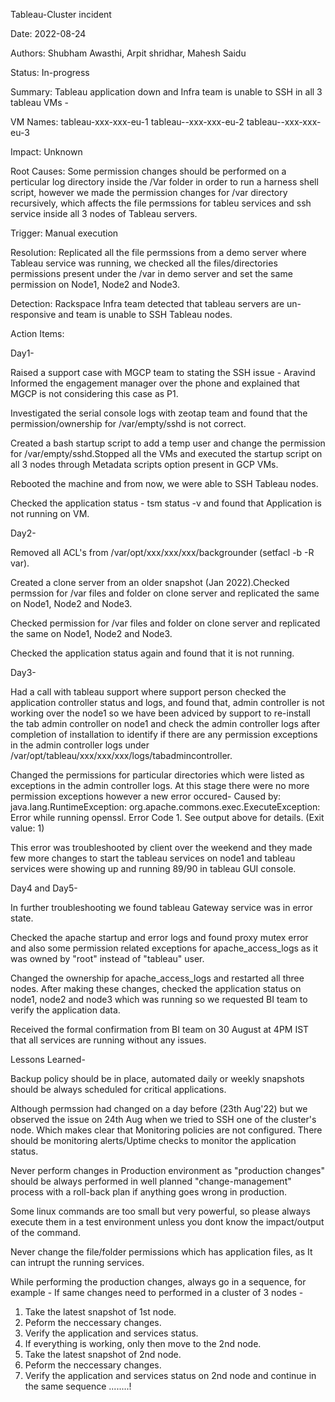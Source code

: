 Tableau-Cluster incident

Date: 2022-08-24

Authors: Shubham Awasthi, Arpit shridhar, Mahesh Saidu

Status: In-progress

Summary: Tableau application down and Infra team is unable to SSH in all 3 tableau VMs -


VM Names:
tableau-xxx-xxx-eu-1
tableau--xxx-xxx-eu-2
tableau--xxx-xxx-eu-3

Impact: Unknown

Root Causes: Some permission changes should be performed on a perticular log directory inside the /Var folder in order to run a harness shell script, however we made the permission changes for /var directory recursively, which affects the file permssions for tableu services and ssh service inside all 3 nodes of Tableau servers.


Trigger: Manual execution

Resolution: Replicated all the file permssions from a demo server where Tableau service was running, we checked all the files/directories permissions present under the /var in demo server and set the same permission on Node1, Node2 and Node3.



Detection: Rackspace Infra team detected that tableau servers are un-responsive and team is unable to SSH Tableau nodes.


Action Items: 

Day1-

Raised a support case with MGCP team to stating the SSH issue - Aravind Informed the engagement manager over the phone and explained that MGCP is not considering this case as P1.

Investigated the serial console logs with zeotap team and found that the permission/ownership for /var/empty/sshd is not correct.

Created a bash startup script to add a temp user and change the permission for /var/empty/sshd.Stopped all the VMs and executed the startup script on all 3 nodes through Metadata scripts option present in GCP VMs.

Rebooted the machine and from now, we were able to SSH Tableau nodes.

Checked the application status - tsm status -v and found that Application is not running on VM.



Day2-

Removed all ACL's from /var/opt/xxx/xxx/xxx/backgrounder (setfacl -b -R var).

Created a clone server from an older snapshot (Jan 2022).Checked permssion for /var files and folder on clone server and replicated the same on Node1, Node2 and Node3.

Checked permission for /var files and folder on clone server and replicated the same on Node1, Node2 and Node3.

Checked the application status again and found that it is not running.



Day3-

Had a call with tableau support where support person checked the application controller status and logs, and found that, admin controller is not working over the node1 so we have been adviced by support to re-install the tab admin controller on node1 and check the admin controller logs after completion of installation to identify if there are any permission exceptions in the admin controller logs under /var/opt/tableau/xxx/xxx/xxx/logs/tabadmincontroller.

Changed the permissions for particular directories which were listed as exceptions in the admin controller logs. At this stage there were no more permission exceptions however a new error occured-
Caused by: java.lang.RuntimeException: org.apache.commons.exec.ExecuteException: Error while running openssl. Error Code 1. See output above for details. (Exit value: 1)

This error was troubleshooted by client over the weekend and they made few more changes to start the tableau services on node1 and tableau services were showing up and running 89/90 in tableau GUI console.



Day4 and Day5-

In further troubleshooting we found tableau Gateway service was in error state.

Checked the apache startup and error logs and found proxy mutex error and also some permission related exceptions for apache_access_logs as it was owned by "root"  instead of "tableau" user.

Changed the ownership for apache_access_logs and restarted all three nodes.
After making these changes, checked the application status on node1, node2 and node3 which was running so we requested BI team to verify the application data.

Received the formal confirmation from BI team on 30 August at 4PM IST that all services are running without any issues.




Lessons Learned-

Backup policy should be in place, automated daily or weekly snapshots should be always scheduled for critical applications.

Although permssion had changed on a day before (23th Aug'22) but we observed the issue on 24th Aug when we tried to SSH one of the cluster's node.
Which makes clear that Monitoring policies are not configured. There should be monitoring alerts/Uptime checks to monitor the application status.

Never perform changes in Production environment as "production changes" should be always performed in well planned "change-management" process with a roll-back plan if anything goes wrong in production.

Some linux commands are too small but very powerful, so please always execute them in a test environment unless you dont know the impact/output of the command.

Never change the file/folder permissions which has application files, as It can intrupt the running services.

While performing the production changes, always go in a sequence, for example -
If same changes need to performed in a cluster of 3 nodes - 

1. Take the latest snapshot of 1st node.
2. Peform the neccessary changes.
3. Verify the application and services status.
4. If everything is working, only then move to the 2nd node.
5. Take the latest snapshot of 2nd node.
6. Peform the neccessary changes.
7. Verify the application and services status on 2nd node and continue in the same sequence ........!








